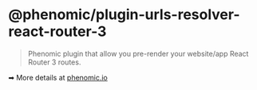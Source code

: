 # @phenomic/plugin-urls-resolver-react-router-3

> Phenomic plugin that allow you pre-render your website/app React Router 3
> routes.

➡ More details at [phenomic.io](https://phenomic.io/)
